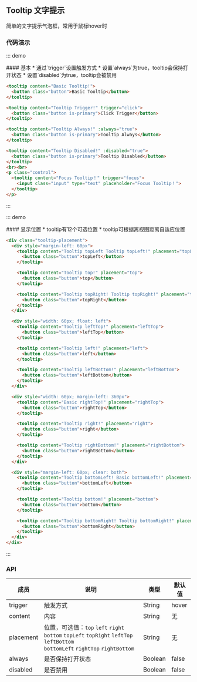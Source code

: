## Tooltip 文字提示

简单的文字提示气泡框，常用于鼠标hover时

### 代码演示

::: demo
<summary>
  #### 基本
  * 通过`trigger`设置触发方式
  * 设置`always`为true，tooltip会保持打开状态
  * 设置`disabled`为true，tooltip会被禁用
</summary>

```html
<tooltip content="Basic Tooltip!">
  <button class="button">Basic Tooltip</button>
</tooltip>

<tooltip content="Tooltip Trigger!" trigger="click">
  <button class="button is-primary">Click Trigger</button>
</tooltip>

<tooltip content="Tooltip Always!" :always="true">
  <button class="button is-primary">Tooltip Always</button>
</tooltip>

<tooltip content="Tooltip Disabled!" :disabled="true">
  <button class="button is-primary">Tooltip Disabled</button>
</tooltip>
<br><br>
<p class="control">
  <tooltip content="Focus Tooltip！" trigger="focus">
    <input class="input" type="text" placeholder="Focus Tooltip！">
  </tooltip>
</p>
```
:::


::: demo
<summary>
  #### 显示位置
  * tooltip有12个可选位置
  * tooltip可根据离视图距离自适应位置
</summary>

```html
<div class="tooltip-placement">
  <div style="margin-left: 60px">
    <tooltip content="Tooltip topLeft Tooltip topLeft!" placement="topLeft">
      <button class="button">topLeft</button>
    </tooltip>

    <tooltip content="Tooltip top!" placement="top">
      <button class="button">top</button>
    </tooltip>

    <tooltip content="Tooltip topRight! Tooltip topRight!" placement="topRight">
      <button class="button">topRight</button>
    </tooltip>
  </div>

  <div style="width: 60px; float: left">
    <tooltip content="Tooltip leftTop!" placement="leftTop">
      <button class="button">leftTop</button>
    </tooltip>

    <tooltip content="Tooltip left!" placement="left">
      <button class="button">left</button>
    </tooltip>

    <tooltip content="Tooltip leftBottom!" placement="leftBottom">
      <button class="button">leftBottom</button>
    </tooltip>
  </div>

  <div style="width: 60px; margin-left: 360px">
    <tooltip content="Basic rightTop!" placement="rightTop">
      <button class="button">rightTop</button>
    </tooltip>

    <tooltip content="Tooltip right!" placement="right">
      <button class="button">right</button>
    </tooltip>

    <tooltip content="Tooltip rightBottom!" placement="rightBottom">
      <button class="button">rightBottom</button>
    </tooltip>
  </div>

  <div style="margin-left: 60px; clear: both">
    <tooltip content="Tooltip bottomLeft! Basic bottomLeft!" placement="bottomLeft">
      <button class="button">bottomLeft</button>
    </tooltip>

    <tooltip content="Tooltip bottom!" placement="bottom">
      <button class="button">bottom</button>
    </tooltip>

    <tooltip content="Tooltip bottomRight! Tooltip bottomRight!" placement="bottomRight">
      <button class="button">bottomRight</button>
    </tooltip>
  </div>
</div>
```
:::

### API

| 成员        | 说明           | 类型               | 默认值       |
|------------|----------------|-------------------|--------------|
| trigger    | 触发方式  | String | hover    |
| content | 内容 | String | 无 |
| placement | 位置，可选值：`top` `left` `right` `bottom` `topLeft` `topRight` `leftTop` `leftBottom` <br> `bottomLeft` `rightTop` `rightBottom` | String | 无 |
| always | 是否保持打开状态 | Boolean | false   |
| disabled | 是否禁用  | Boolean | false   |


<style>
.tooltip-placement .button{
  width: 120px;
  margin: 5px 0;
}
</style>
